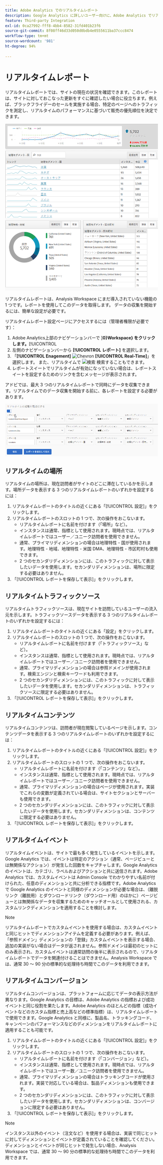 ```yaml
---
title: Adobe Analytics でのリアルタイムレポート
description: Google Analytics に詳しいユーザー向けに、Adobe Analytics でリアルタイムレポートを取り込む方法について説明します。
feature: Third-party Integration
exl-id: 0ca27992-fff8-4bb4-8582-31fd401b23f6
source-git-commit: 8f08ff46d33d050d0bdb4e0555611ba37ccc8474
workflow-type: tm+mt
source-wordcount: '981'
ht-degree: 94%

---
```


# リアルタイムレポート

リアルタイムレポートでは、サイトの現在の状況を確認できます。このレポートは、サイトに対しておこなった更新をすぐに確認したい場合に役立ちます。例えば、ブラックフライデーのセールを実施する場合、特定のページへのトラフィックを測定し、リアルタイムのパフォーマンスに基づいて販売の優先順位を決定できます。

![リアルタイムレポート](/help/technotes/ga-to-aa/assets/realtime.png)

リアルタイムレポートは、Analysis Workspace にまだ導入されていない機能の 1 つです。レポートを使用してこのデータを取得します。 データの収集を開始するには、簡単な設定が必要です。

リアルタイムレポート設定ページにアクセスするには（管理者権限が必要です）：

1. Adobe Analytics上部のナビゲーションバーで ]**0}Workspace} をクリックします。**[!UICONTROL 
1. 左側のナビゲーションバーから **[!UICONTROL レポート]** を選択します。
1. 「**[!UICONTROL Enagement]** ![Chevron](https://spectrum.adobe.com/static/icons/workflow_18/Smock_ChevronRight_18_N.svg) **[!UICONTROL Real-Time]**」を選択します。 また、リアルタイムで ![ 検索 ](https://spectrum.adobe.com/static/icons/workflow_18/Smock_Search_18_N.svg) 検索することもできます。
1. レポートスイートでリアルタイムが有効になっていない場合は、レポートスイートを設定するためのリンクを含むメッセージが表示されます。

アドビでは、最大 3 つのリアルタイムレポートで同時にデータを収集できます。リアルタイムでのデータ収集を開始する前に、各レポートを設定する必要があります。

![リアルタイムレポート設定](/help/technotes/ga-to-aa/assets/realtime_config.png)

## リアルタイムの場所

リアルタイムの場所は、現在訪問者がサイトのどこに滞在しているかを示します。場所データを表示する 3 つのリアルタイムレポートのいずれかを設定するには：

1. リアルタイムレポートのタイトルの近くにある「[!UICONTROL 設定]」をクリックします。
2. リアルタイムレポートのスロットの 1 つで、次の操作をおこないます。
   * リアルタイムレポートに名前を付けます（「場所」など）。
   * インスタンスは通常、指標として使用されます。現時点では、リアルタイムレポートではユーザー／ユニーク訪問者を使用できません。
   * 通常、プライマリディメンションの場合は地理特性 - 国が使用されます。地理特性 - 地域、地理特性 - 米国 DMA、地理特性 - 市区町村も使用できます。
   * 2 つのセカンダリディメンションには、このトラフィックに対して表示したいデータを使用します。セカンダリディメンションは、場所に限定する必要はありません。
3. 「[!UICONTROL レポートを保存して表示]」をクリックします。

## リアルタイムトラフィックソース

リアルタイムトラフィックソースは、現在サイトを訪問しているユーザーの流入元を示します。トラフィックソースデータを表示する 3 つのリアルタイムレポートのいずれかを設定するには：

1. リアルタイムレポートのタイトルの近くにある「設定」をクリックします。
2. リアルタイムレポートのスロットの 1 つで、次の操作をおこないます。
   * リアルタイムレポートに名前を付けます（「トラフィックソース」など）。
   * インスタンスは通常、指標として使用されます。現時点では、リアルタイムレポートではユーザー／ユニーク訪問者を使用できません。
   * 通常、プライマリディメンションの場合は参照ドメインが使用されます。検索エンジンと検索キーワードも利用できます。
   * 2 つのセカンダリディメンションには、このトラフィックに対して表示したいデータを使用します。セカンダリディメンションは、トラフィックソースに限定する必要はありません。
3. 「[!UICONTROL レポートを保存して表示]」をクリックします。

## リアルタイムコンテンツ

リアルタイムコンテンツは、訪問者が現在閲覧しているページを示します。コンテンツデータを表示する 3 つのリアルタイムレポートのいずれかを設定するには：

1. リアルタイムレポートのタイトルの近くにある「[!UICONTROL 設定]」をクリックします。
2. リアルタイムレポートのスロットの 1 つで、次の操作をおこないます。
   * リアルタイムレポートに名前を付けます（「コンテンツ」など）。
   * インスタンスは通常、指標として使用されます。現時点では、リアルタイムレポートではユーザー／ユニーク訪問者を使用できません。
   * 通常、プライマリディメンションの場合はページが使用されます。実装でこれらの変数が定義されている場合は、サイトセクションとサーバーも使用できます。
   * 2 つのセカンダリディメンションには、このトラフィックに対して表示したいデータを使用します。セカンダリディメンションは、コンテンツに限定する必要はありません。
3. 「[!UICONTROL レポートを保存して表示]」をクリックします。

## リアルタイムイベント

リアルタイムイベントは、サイトで最も多く発生しているイベントを示します。Google Analytics では、イベントは特定のアクション（通常、ページビューとは無関係なアクション）が発生した回数をキャプチャします。Google Analytics のイベントは、カテゴリ、ラベルおよびアクションと共に送信されます。Adobe Analytics では、カスタムイベントは Admin Console でわかりやすい名前が付けられた、任意のディメンションと共に分析できる指標です。Adobe Analytics で Google Analytics のイベントと同様のディメンションが必要な場合は、（離脱リンク（離脱用）とダウンロードリンク（ダウンロード用）のほかに）ページビューとは無関係なデータを収集するためのキャッチオールとして使用される、カスタムリンクディメンションを適用することを検討します。

>[!NOTE]
>
>リアルタイムレポートでカスタムイベントを使用する場合は、カスタムイベントと同じヒットでディメンションアイテムを定義する必要があります。例えば、「参照ドメイン」ディメンションの「登録」カスタムイベントを表示する場合、追加の実装がない場合はデータが返されません。参照ドメインは最初のヒットにのみ表示され、カスタムイベントは通常訪問の後半に表示されるので、リアルタイムレポートでデータを関連付けることはできません。Analysis Workspace では、通常 30 ～ 90 分の標準的な処理待ち時間でこのデータを利用できます。

## リアルタイムコンバージョン

リアルタイムコンバージョンは、プラットフォームに応じてデータの表示方法が異なります。Google Analytics の目標は、Adobe Analytics の指標および成功イベントと同じ役割を果たします。Adobe Analytics のほとんどの指標（成功イベントなどのカスタム指標と売上高などの標準指標）は、リアルタイムレポートで使用できます。Google Analytics と同様に、製品名、トラッキングコード、キャンペーンのパフォーマンスなどのディメンションをリアルタイムレポートに適用することも可能です。

1. リアルタイムレポートのタイトルの近くにある「[!UICONTROL 設定]」をクリックします。
2. リアルタイムレポートのスロットの 1 つで、次の操作をおこないます。
   * リアルタイムレポートに名前を付けます（「コンバージョン」など）。
   * インスタンスは通常、指標として使用されます。現時点では、リアルタイムレポートではユーザー数／ユニーク訪問者を使用できません。
   * 通常、プライマリディメンションの場合はトラッキングコードが使用されます。実装で対応している場合は、製品ディメンションも使用できます。
   * 2 つのセカンダリディメンションには、このトラフィックに対して表示したいデータを使用します。セカンダリディメンションは、コンバージョンに限定する必要はありません。
3. 「[!UICONTROL レポートを保存して表示]」をクリックします。

>[!NOTE]
>
> インスタンス以外のイベント（注文など）を使用する場合は、実装で同じヒットに対してディメンションとイベントが定義されていることを確認してください。ディメンションとイベントが同じヒットで発生しない場合、Analysis Workspace では、通常 30 ～ 90 分の標準的な処理待ち時間でこのデータを利用できます。
